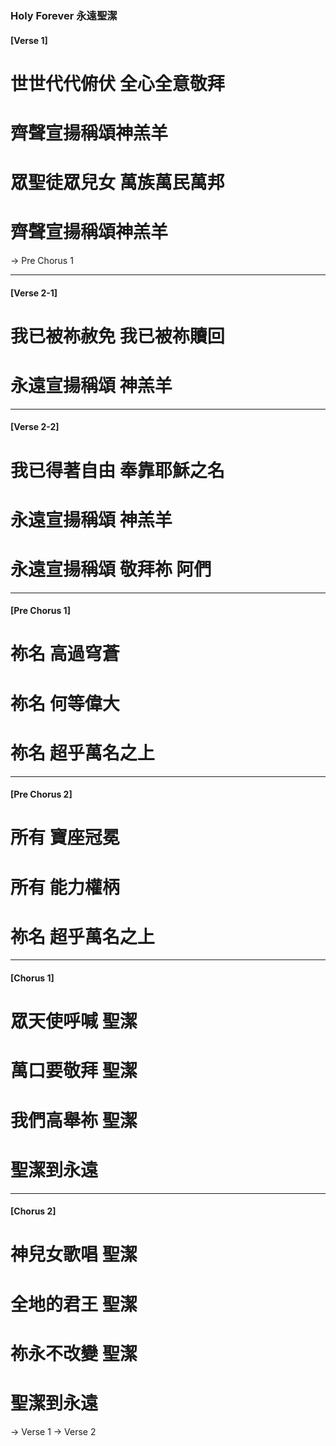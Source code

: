 
### Holy Forever 永遠聖潔

<div id="holy-forever-verse1">

#### [Verse 1] 
# 世世代代俯伏 全心全意敬拜
# 齊聲宣揚稱頌神羔羊
# 眾聖徒眾兒女 萬族萬民萬邦
# 齊聲宣揚稱頌神羔羊

</div>

<JumpToById target="holy-forever-pre-chorus1">→ Pre Chorus 1</JumpToById>

---

<div id="holy-forever-verse2">

#### [Verse 2-1]
# 我已被祢赦免 我已被祢贖回
# 永遠宣揚稱頌 神羔羊

</div>

---

#### [Verse 2-2]
# 我已得著自由 奉靠耶穌之名
# 永遠宣揚稱頌 神羔羊
# 永遠宣揚稱頌 敬拜祢 阿們

---

<div id="holy-forever-pre-chorus1">

#### [Pre Chorus 1]
# 祢名 高過穹蒼
# 祢名 何等偉大
# 祢名 超乎萬名之上

</div>

---

#### [Pre Chorus 2]
# 所有 寶座冠冕
# 所有 能力權柄
# 祢名 超乎萬名之上

---

#### [Chorus 1] 
# 眾天使呼喊 聖潔
# 萬口要敬拜 聖潔
# 我們高舉祢 聖潔
# 聖潔到永遠

---

#### [Chorus 2]
# 神兒女歌唱 聖潔
# 全地的君王 聖潔
# 祢永不改變 聖潔
# 聖潔到永遠
 
<JumpToById target="holy-forever-verse1">→ Verse 1</JumpToById>
<JumpToById target="holy-forever-verse2">→ Verse 2</JumpToById>
